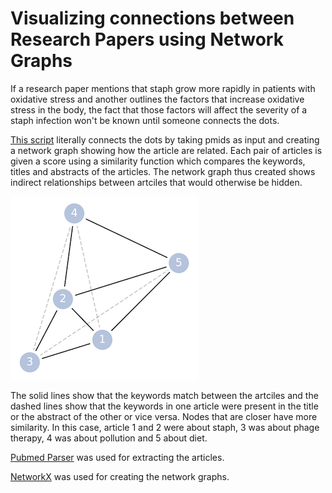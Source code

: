 # Visualizing connections between Research Papers using Network Graphs

If a research paper mentions that staph grow more rapidly in patients with oxidative stress and another outlines the factors that increase oxidative stress in the body, the fact that those factors will affect the severity of a staph infection won't be known until someone connects the dots.

[This script](/12_final.ipynb) literally connects the dots by taking pmids as input and creating a network graph showing how the article are related. Each pair of articles is given a score using a similarity function which compares the keywords, titles and abstracts of the articles. The network graph thus created shows indirect relationships between artciles that would otherwise be hidden.

![Network Graph](/graph.png)

The solid lines show that the keywords match between the artciles and the dashed lines show that the keywords in one article were present in the title or the abstract of the other or vice versa. Nodes that are closer have more similarity. In this case, article 1 and 2 were about staph, 3 was about phage therapy, 4 was about pollution and 5 about diet.

[Pubmed Parser](https://titipata.github.io/pubmed_parser/) was used for extracting the articles.

[NetworkX](https://networkx.github.io/documentation/stable/) was used for creating the network graphs.
